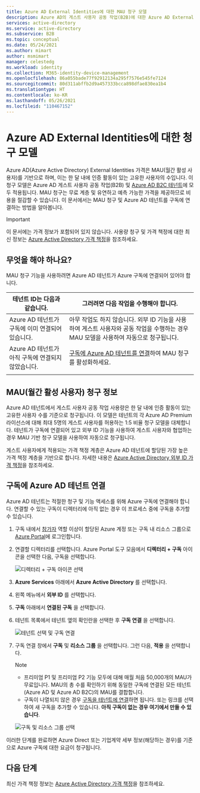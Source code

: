 ```yaml
---
title: Azure AD External Identities에 대한 MAU 청구 모델
description: Azure AD의 게스트 사용자 공동 작업(B2B)에 대한 Azure AD External Identities MAU(월간 활성 사용자) 청구 모델에 대해 알아봅니다. Azure AD 테넌트를 Azure 구독에 연결하는 방법을 알아봅니다.
services: active-directory
ms.service: active-directory
ms.subservice: B2B
ms.topic: conceptual
ms.date: 05/24/2021
ms.author: mimart
author: msmimart
manager: celestedg
ms.workload: identity
ms.collection: M365-identity-device-management
ms.openlocfilehash: 86a055bade77f92912134a295f7576e545fe7124
ms.sourcegitcommit: 80d311abffb2d9a457333bcca898dfae830ea1b4
ms.translationtype: HT
ms.contentlocale: ko-KR
ms.lasthandoff: 05/26/2021
ms.locfileid: "110467152"
---
```

# <a name="billing-model-for-azure-ad-external-identities"></a>Azure AD External Identities에 대한 청구 모델

Azure AD(Azure Active Directory) External Identities 가격은 MAU(월간 활성 사용자)를 기반으로 하며, 이는 한 달 내에 인증 활동이 있는 고유한 사용자의 수입니다. 이 청구 모델은 Azure AD 게스트 사용자 공동 작업(B2B) 및 [Azure AD B2C 테넌트](../../active-directory-b2c/billing.md)에 모두 적용됩니다. MAU 청구는 무료 계층 및 유연하고 예측 가능한 가격을 제공하므로 비용을 절감할 수 있습니다. 이 문서에서는 MAU 청구 및 Azure AD 테넌트를 구독에 연결하는 방법을 알아봅니다.

> [!IMPORTANT]
> 이 문서에는 가격 정보가 포함되어 있지 않습니다. 사용량 청구 및 가격 책정에 대한 최신 정보는 [Azure Active Directory 가격 책정](https://azure.microsoft.com/pricing/details/active-directory/)을 참조하세요.

## <a name="what-do-i-need-to-do"></a>무엇을 해야 하나요?

MAU 청구 기능을 사용하려면 Azure AD 테넌트가 Azure 구독에 연결되어 있어야 합니다.

|테넌트 ID는 다음과 같습니다.  |그러려면 다음 작업을 수행해야 합니다.  |
|---------|---------|
| Azure AD 테넌트가 구독에 이미 연결되어 있습니다.     | 아무 작업도 하지 않습니다. 외부 ID 기능을 사용하여 게스트 사용자와 공동 작업을 수행하는 경우 MAU 모델을 사용하여 자동으로 청구됩니다.        |
| Azure AD 테넌트가 아직 구독에 연결되지 않았습니다.     | [구독에 Azure AD 테넌트를 연결](#link-your-azure-ad-tenant-to-a-subscription)하여 MAU 청구를 활성화하세요.        |
|  |  |

## <a name="about-monthly-active-users-mau-billing"></a>MAU(월간 활성 사용자) 청구 정보

Azure AD 테넌트에서 게스트 사용자 공동 작업 사용량은 한 달 내에 인증 활동이 있는 고유한 사용자 수를 기준으로 청구됩니다. 이 모델은 테넌트의 각 Azure AD Premium 라이선스에 대해 최대 5명의 게스트 사용자를 허용하는 1:5 비율 청구 모델을 대체합니다. 테넌트가 구독에 연결되어 있고 외부 ID 기능을 사용하여 게스트 사용자와 협업하는 경우 MAU 기반 청구 모델을 사용하여 자동으로 청구됩니다.

게스트 사용자에게 적용되는 가격 책정 계층은 Azure AD 테넌트에 할당된 가장 높은 가격 책정 계층을 기반으로 합니다. 자세한 내용은 [Azure Active Directory 외부 ID 가격 책정](https://azure.microsoft.com/en-us/pricing/details/active-directory/external-identities/)을 참조하세요.

## <a name="link-your-azure-ad-tenant-to-a-subscription"></a>구독에 Azure AD 테넌트 연결

Azure AD 테넌트는 적절한 청구 및 기능 액세스를 위해 Azure 구독에 연결해야 합니다. 연결할 수 있는 구독이 디렉터리에 아직 없는 경우 이 프로세스 중에 구독을 추가할 수 있습니다.

1. 구독 내에서 [참가자](../../role-based-access-control/built-in-roles.md) 역할 이상이 할당된 Azure 계정 또는 구독 내 리소스 그룹으로 [Azure Portal](https://portal.azure.com/)에 로그인합니다.

2. 연결할 디렉터리를 선택합니다. Azure Portal 도구 모음에서 **디렉터리 + 구독** 아이콘을 선택한 다음, 구독을 선택합니다.

    ![디렉터리 + 구독 아이콘 선택](media/external-identities-pricing/portal-mau-pick-directory.png)

3. **Azure Services** 아래에서 **Azure Active Directory** 를 선택합니다.

4. 왼쪽 메뉴에서 **외부 ID** 를 선택합니다.

5. **구독** 아래에서 **연결된 구독** 을 선택합니다.

6. 테넌트 목록에서 테넌트 옆의 확인란을 선택한 후 **구독 연결** 을 선택합니다.

    ![테넌트 선택 및 구독 연결](media/external-identities-pricing/linked-subscriptions.png)

7. 구독 연결 창에서 **구독** 및 **리소스 그룹** 을 선택합니다. 그런 다음, **적용** 을 선택합니다.

   > [!NOTE]
   >
   > * 프리미엄 P1 및 프리미엄 P2 기능 모두에 대해 매월 처음 50,000개의 MAU가 무료입니다. MAU의 총 수를 확인하기 위해 동일한 구독에 연결된 모든 테넌트(Azure AD 및 Azure AD B2C)의 MAU를 결합합니다.
    >* 구독이 나열되지 않은 경우 [구독을 테넌트에 연결](../fundamentals/active-directory-how-subscriptions-associated-directory.md)하면 됩니다. 또는 링크를 선택하여 새 구독을 추가할 수 있습니다. **아직 구독이 없는 경우 여기에서 만들 수 있습니다**.

    ![구독 및 리소스 그룹 선택](media/external-identities-pricing/link-subscription-resource.png)

이러한 단계를 완료하면 Azure Direct 또는 기업계약 세부 정보(해당하는 경우)를 기준으로 Azure 구독에 대한 요금이 청구됩니다.

## <a name="next-steps"></a>다음 단계

최신 가격 책정 정보는 [Azure Active Directory 가격 책정](https://azure.microsoft.com/pricing/details/active-directory/)을 참조하세요.